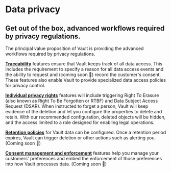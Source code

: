 # Data privacy

## Get out of the box, advanced workflows required by privacy regulations.

The principal value proposition of Vault is providing the advanced workflows required by privacy regulations.

**[Traceability](traceability)** features ensure that Vault keeps track of all data access. This includes the requirement to specify a reason for all data access events and the ability to request and (coming soon 🎁) record the customer's consent. These features also enable Vault to provide specialized data access policies for privacy control.

**[Individual privacy rights](individual-privacy-rights)** features will include triggering Right To Erasure (also known as Right To Be Forgotten or RTBF) and Data Subject Access Request (DSAR). When instructed to forget a person, Vault will keep evidence of the deletion and let you configure the properties to delete and retain. With our recommended configuration, deleted objects will be hidden, and the access limited to a role designed for enabling legal operations.

**[Retention policies](retention-policies)** for Vault data can be configured. Once a retention period expires, Vault can trigger deletion or other actions such as alerting you. (Coming soon 🎁)

**[Consent management and enforcement](consent-management-and-enforcement)** features help you manage your customers' preferences and embed the enforcement of those preferences into how Vault processes data. (Coming soon 🎁)

